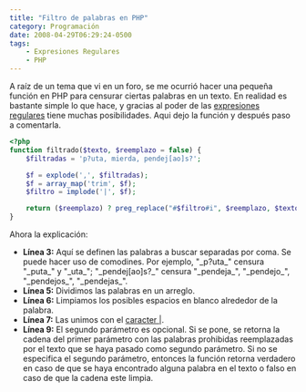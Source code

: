 ```yaml
---
title: "Filtro de palabras en PHP"
category: Programación
date: 2008-04-29T06:29:24-0500
tags:
    - Expresiones Regulares
    - PHP
---
```


A raíz de un tema que vi en un foro, se me ocurrió hacer una pequeña función en PHP para censurar ciertas palabras en un texto. En realidad es bastante simple lo que hace, y gracias al poder de las [expresiones regulares](http://es.wikipedia.org/wiki/Expresi%C3%B3n_regular) tiene muchas posibilidades. Aqui dejo la función y después paso a comentarla.

```php
<?php
function filtrado($texto, $reemplazo = false) {
    $filtradas = 'p?uta, mierda, pendej[ao]s?';

    $f = explode(',', $filtradas);
    $f = array_map('trim', $f);
    $filtro = implode('|', $f);

    return ($reemplazo) ? preg_replace("#$filtro#i", $reemplazo, $texto) : preg_match("#$filtro#i", $texto) ;
}
```

Ahora la explicación:

*   **Línea 3:** Aquí se definen las palabras a buscar separadas por coma. Se puede hacer uso de comodines. Por ejemplo, &#34;\_p?uta\_&#34; censura &#34;\_puta\_&#34; y &#34;\_uta\_&#34;; &#34;\_pendej\[ao\]s?\_&#34; censura &#34;\_pendeja\_&#34;, &#34;\_pendejo\_&#34;, &#34;\_pendejos\_&#34;, &#34;\_pendejas\_&#34;.
*   **Línea 5:** Dividimos las palabras en un arreglo.
*   **Línea 6:** Limpiamos los posibles espacios en blanco alrededor de la palabra.
*   **Línea 7:** Las unimos con el [caracter |](http://es.wikipedia.org/wiki/Expresi%C3%B3n_regular#La_barra_.22.7C.22).
*   **Línea 9:** El segundo parámetro es opcional. Si se pone, se retorna la cadena del primer parámetro con las palabras prohibidas reemplazadas por el texto que se haya pasado como segundo parámetro. Si no se especifica el segundo parámetro, entonces la función retorna verdadero en caso de que se haya encontrado alguna palabra en el texto o falso en caso de que la cadena este limpia.